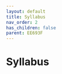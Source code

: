 ```yaml
---
layout: default
title: Syllabus
nav_order: 2
has_children: false
parent: EE693F
---
```


# Syllabus 